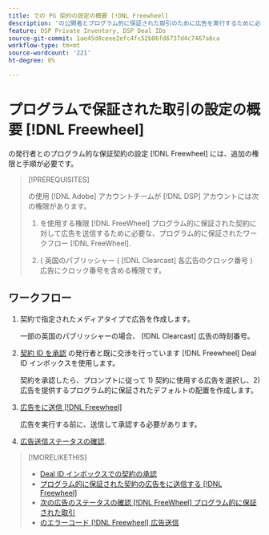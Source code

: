 ```yaml
---
title: での PG 契約の設定の概要 [!DNL Freewheel]
description: 'の公開者とプログラム的に保証された取引のために広告を実行するために必要な前提条件と追加手順について説明します。 [!DNL Freewheel]. '
feature: DSP Private Inventory, DSP Deal IDs
source-git-commit: 1ae45d0ceee2efc4fc52b86fd6737d4c7467a6ca
workflow-type: tm+mt
source-wordcount: '221'
ht-degree: 0%

---
```


# プログラムで保証された取引の設定の概要 [!DNL Freewheel]

の発行者とのプログラム的な保証契約の設定 [!DNL Freewheel] には、追加の権限と手順が必要です。

>[!PREREQUISITES]
>
>の使用 [!DNL Adobe] アカウントチームが [!DNL DSP] アカウントには次の権限があります。
>
>1. を使用する権限 [!DNL FreeWheel] プログラム的に保証された契約に対して広告を送信するために必要な、プログラム的に保証されたワークフロー [!DNL FreeWheel].
>
>1. ( 英国のパブリッシャー ( [!DNL Clearcast] 各広告のクロック番号 ) 広告にクロック番号を含める権限です。


## ワークフロー

1. 契約で指定されたメディアタイプで広告を作成します。

   一部の英国のパブリッシャーの場合、 [!DNL Clearcast] 広告の時刻番号。

1. [契約 ID を承認](#programmatic-guaranteed-set-up.md#pg-setup-deal-id-inbox) の発行者と既に交渉を行っています [!DNL Freewheel] Deal ID インボックスを使用します。

   契約を承認したら、プロンプトに従って 1) 契約に使用する広告を選択し、2) 広告を提供するプログラム的に保証されたデフォルトの配置を作成します。

1. [広告をに送信 [!DNL Freewheel]](freewheel-submit.md)

   広告を実行する前に、送信して承認する必要があります。

1. [広告送信ステータスの確認](freewheel-check-status.md).

>[!MORELIKETHIS]
>
>* [Deal ID インボックスでの契約の承認](deal-id-inbox-accept.md)
>* [プログラム的に保証された契約の広告をに送信する [!DNL Freewheel]](freewheel-submit.md)
>* [次の広告のステータスの確認 [!DNL FreeWheel] プログラム的に保証された取引](freewheel-check-status.md)
>* [のエラーコード [!DNL Freewheel] 広告送信](freewheel-error-codes.md)

